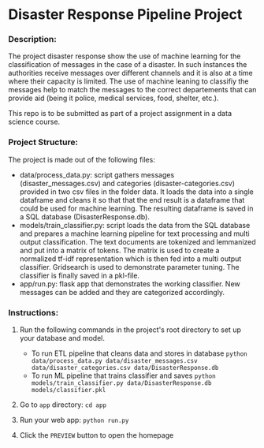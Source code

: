 # Disaster Response Pipeline Project

### Description:
The project disaster response show the use of machine learning for the classification of messages in the case of a disaster. In such instances the authorities receive messages over different channels and it is also at a time where their capacity is limited. The use of machine leaning to classifiy the messages help to match the messages to the correct departements that can provide aid (being it police, medical services, food, shelter, etc.).

This repo is to be submitted as part of a project assignment in a data science course.


### Project Structure:
The project is made out of the following files:
* data/process_data.py: script gathers messages (disaster_messages.csv) and categories (disaster-categories.csv) provided in two csv files in the folder data. It loads the data into a single dataframe and cleans it so that that the end result is a dataframe that could be used for machine learning. The resulting dataframe is saved in a SQL database (DisasterResponse.db).
* models/train_classifier.py: script loads the data from the SQL database and prepares a machine learning pipeline for text processing and multi output classification. The text documents are  tokenized and lemmanized and put into a matrix of tokens. The matrix is used to create a normalized tf-idf representation which is then fed into a multi output classifier. Gridsearch is used to demonstrate parameter tuning. The classifier is finally saved in a pkl-file.
* app/run.py: flask app that demonstrates the working classifier. New messages can be added and they are categorized accordingly.

### Instructions:
1. Run the following commands in the project's root directory to set up your database and model.

    - To run ETL pipeline that cleans data and stores in database
        `python data/process_data.py data/disaster_messages.csv data/disaster_categories.csv data/DisasterResponse.db`
    - To run ML pipeline that trains classifier and saves
        `python models/train_classifier.py data/DisasterResponse.db models/classifier.pkl`

2. Go to `app` directory: `cd app`

3. Run your web app: `python run.py`

4. Click the `PREVIEW` button to open the homepage